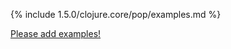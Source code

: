 {% include 1.5.0/clojure.core/pop/examples.md %}

[Please add examples!](https://github.com/arrdem/grimoire/edit/master/_includes/1.6.0/clojure.core/pop/examples.md)
